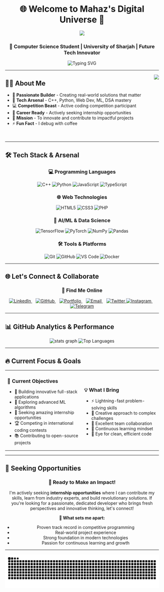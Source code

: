 <div align="center">
  
# 🌐 Welcome to Mahaz's Digital Universe 🌟

<img src="https://user-images.githubusercontent.com/74038190/225813708-98b745f2-7d22-48cf-9150-083f1b00d6c9.gif" width="500"/>

### 💫 Computer Science Student | University of Sharjah | Future Tech Innovator

<img src="https://readme-typing-svg.herokuapp.com?font=Fira+Code&size=22&duration=3000&pause=1000&color=00D9FF&center=true&vCenter=true&width=600&lines=Full+Stack+Developer+%F0%9F%92%BB;Machine+Learning+Enthusiast+%F0%9F%A4%96;Competitive+Programmer+%F0%9F%8F%86;Problem+Solver+%F0%9F%A7%A9;Innovation+Seeker+%F0%9F%9A%80" alt="Typing SVG" />

</div>

---

<img align="right" height="200" src="https://user-images.githubusercontent.com/74038190/212284087-bbe7e430-757e-4901-90bf-4cd2ce3e1852.gif" />

##  👨‍💻 About Me


- 🔭 **Passionate Builder** - Creating real-world solutions that matter
- 🧠 **Tech Arsenal** - C++, Python, Web Dev, ML, DSA mastery
- 💻 **Competition Beast** - Active coding competition participant
- 🌱 **Career Ready** - Actively seeking internship opportunities
- 🎯 **Mission** - To innovate and contribute to impactful projects
- ⚡ **Fun Fact** - I debug with coffee 

<br clear="right"/>

---

## 🛠️ Tech Stack & Arsenal

<div align="center">

### 💻 Programming Languages
![C++](https://img.shields.io/badge/C++-%2300599C.svg?style=for-the-badge&logo=c%2B%2B&logoColor=white)
![Python](https://img.shields.io/badge/Python-3776AB?style=for-the-badge&logo=python&logoColor=white)
![JavaScript](https://img.shields.io/badge/JavaScript-%23323330.svg?style=for-the-badge&logo=javascript&logoColor=%23F7DF1E)
![TypeScript](https://img.shields.io/badge/TypeScript-%23007ACC.svg?style=for-the-badge&logo=typescript&logoColor=white)

### 🌐 Web Technologies
![HTML5](https://img.shields.io/badge/HTML5-%23E34F26.svg?style=for-the-badge&logo=html5&logoColor=white)
![CSS3](https://img.shields.io/badge/CSS3-%231572B6.svg?style=for-the-badge&logo=css3&logoColor=white)
![PHP](https://img.shields.io/badge/PHP-777BB4?style=for-the-badge&logo=php&logoColor=white)


### 🤖 AI/ML & Data Science
![TensorFlow](https://img.shields.io/badge/TensorFlow-%23FF6F00.svg?style=for-the-badge&logo=TensorFlow&logoColor=white)
![PyTorch](https://img.shields.io/badge/PyTorch-%23EE4C2C.svg?style=for-the-badge&logo=PyTorch&logoColor=white)
![NumPy](https://img.shields.io/badge/numpy-%23013243.svg?style=for-the-badge&logo=numpy&logoColor=white)
![Pandas](https://img.shields.io/badge/pandas-%23150458.svg?style=for-the-badge&logo=pandas&logoColor=white)

### 🛠️ Tools & Platforms
![Git](https://img.shields.io/badge/git-%23F05033.svg?style=for-the-badge&logo=git&logoColor=white)
![GitHub](https://img.shields.io/badge/github-%23121011.svg?style=for-the-badge&logo=github&logoColor=white)
![VS Code](https://img.shields.io/badge/Visual%20Studio%20Code-0078d4.svg?style=for-the-badge&logo=visual-studio-code&logoColor=white)
![Docker](https://img.shields.io/badge/docker-%230db7ed.svg?style=for-the-badge&logo=docker&logoColor=white)

</div>

---

## 🌐 Let's Connect & Collaborate

<div align="center">

### 📱 Find Me Online

<a href="https://www.linkedin.com/in/mahaz-khan-4936332b6" target="_blank">
  <img src="https://img.shields.io/badge/LinkedIn-0077B5?style=for-the-badge&logo=linkedin&logoColor=white" alt="LinkedIn"/>
</a>
&nbsp;&nbsp;
<a href="https://github.com/MahazTechStudio" target="_blank">
  <img src="https://img.shields.io/badge/GitHub-100000?style=for-the-badge&logo=github&logoColor=white" alt="GitHub"/>
</a>
&nbsp;&nbsp;
<a href="https://MahazTechStudio.github.io/test/index.html" target="_blank">
  <img src="https://img.shields.io/badge/Portfolio-FF5722?style=for-the-badge&logo=firefox&logoColor=white" alt="Portfolio"/>
</a>
&nbsp;&nbsp;
<a href="mailto:mahaz13501@gmail.com" target="_blank">
  <img src="https://img.shields.io/badge/Gmail-D14836?style=for-the-badge&logo=gmail&logoColor=white" alt="Email"/>
</a>
&nbsp;&nbsp;
<a href="https://x.com/MahazO96585" target="_blank">
  <img src="https://img.shields.io/badge/Twitter-1DA1F2?style=for-the-badge&logo=twitter&logoColor=white" alt="Twitter"/>
</a>

<a href="https://www.instagram.com/mahaz._.khan?igsh=MXNqZ2ZsN3VseWh4cQ==" target="_blank">
  <img src="https://img.shields.io/badge/Instagram-%23E4405F.svg?style=for-the-badge&logo=Instagram&logoColor=white" alt="Instagram"/>
</a>
&nbsp;&nbsp;
<a href="https://t.me/mahazkhan0" target="_blank">
  <img src="https://img.shields.io/badge/Telegram-2CA5E0?style=for-the-badge&logo=telegram&logoColor=white" alt="Telegram"/>
</a>

</div>

---

## 📊 GitHub Analytics & Performance

<div align="center">
  <img src="https://github-readme-stats.vercel.app/api?username=MahazTechStudio&hide_title=false&hide_rank=false&show_icons=true&include_all_commits=true&count_private=true&disable_animations=false&theme=dracula&locale=en&hide_border=false" height="150" alt="stats graph" />
  <img src="https://github-readme-stats.vercel.app/api/top-langs/?username=MahazTechStudio&layout=compact&theme=dracula&locale=en" alt="Top Languages" />
</div>

---

## 🔥 Current Focus & Goals

<div align="center">

<table>
<tr>
<td width="50%">

### 🎯 Current Objectives
- 🚀 Building innovative full-stack applications
- 🤖 Exploring advanced ML algorithms
- 💼 Seeking amazing internship opportunities
- 🏆 Competing in international coding contests
- 📚 Contributing to open-source projects

</td>
<td width="50%">

### 💡 What I Bring
- ⚡ Lightning-fast problem-solving skills
- 🧠 Creative approach to complex challenges
- 🤝 Excellent team collaboration
- 📖 Continuous learning mindset
- 🎨 Eye for clean, efficient code

</td>
</tr>
</table>

</div>

---

## 💼 Seeking Opportunities


<div align="center">

### 🌟 Ready to Make an Impact!

I'm actively seeking **internship opportunities** where I can contribute my skills, learn from industry experts, and build revolutionary solutions. If you're looking for a passionate, dedicated developer who brings fresh perspectives and innovative thinking, let's connect!

**🚀 What sets me apart:**
- Proven track record in competitive programming
- Real-world project experience
- Strong foundation in modern technologies
- Passion for continuous learning and growth

</div>

---

<div align="center">



<img src="https://raw.githubusercontent.com/MahazTechStudio/MahazTechStudio/output/snake.svg" alt="Snake animation" />
